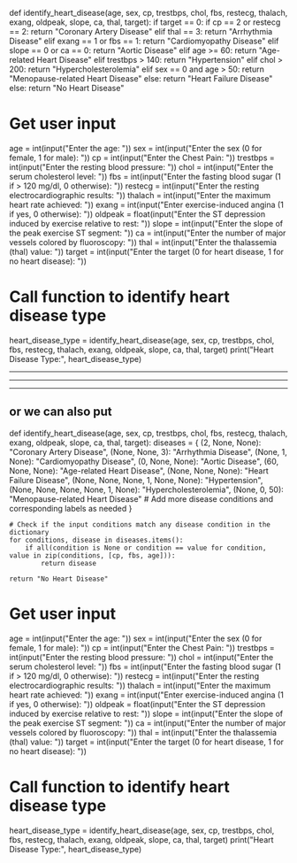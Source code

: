 def identify_heart_disease(age, sex, cp, trestbps, chol, fbs, restecg, thalach, exang, oldpeak, slope, ca, thal, target):
    if target == 0:
        if cp == 2 or restecg == 2:
            return "Coronary Artery Disease"
        elif thal == 3:
            return "Arrhythmia Disease"
        elif exang == 1 or fbs == 1:
            return "Cardiomyopathy Disease"
        elif slope == 0 or ca == 0:
            return "Aortic Disease"
        elif age >= 60:
            return "Age-related Heart Disease"
        elif trestbps > 140:
            return "Hypertension"
        elif chol > 200:
            return "Hypercholesterolemia"
        elif sex == 0 and age > 50:
            return "Menopause-related Heart Disease"
        else:
            return "Heart Failure Disease"
    else:
        return "No Heart Disease"


# Get user input
age = int(input("Enter the age: "))
sex = int(input("Enter the sex (0 for female, 1 for male): "))
cp = int(input("Enter the Chest Pain: "))
trestbps = int(input("Enter the resting blood pressure: "))
chol = int(input("Enter the serum cholesterol level: "))
fbs = int(input("Enter the fasting blood sugar (1 if > 120 mg/dl, 0 otherwise): "))
restecg = int(input("Enter the resting electrocardiographic results: "))
thalach = int(input("Enter the maximum heart rate achieved: "))
exang = int(input("Enter exercise-induced angina (1 if yes, 0 otherwise): "))
oldpeak = float(input("Enter the ST depression induced by exercise relative to rest: "))
slope = int(input("Enter the slope of the peak exercise ST segment: "))
ca = int(input("Enter the number of major vessels colored by fluoroscopy: "))
thal = int(input("Enter the thalassemia (thal) value: "))
target = int(input("Enter the target (0 for heart disease, 1 for no heart disease): "))

# Call function to identify heart disease type
heart_disease_type = identify_heart_disease(age, sex, cp, trestbps, chol, fbs, restecg, thalach, exang, oldpeak, slope, ca, thal, target)
print("Heart Disease Type:", heart_disease_type)

------------------------------------
---------------------------------------------
----------------------------------------------------------------------

or we can also put 
--------------
def identify_heart_disease(age, sex, cp, trestbps, chol, fbs, restecg, thalach, exang, oldpeak, slope, ca, thal, target):
    diseases = {
        (2, None, None): "Coronary Artery Disease",
        (None, None, 3): "Arrhythmia Disease",
        (None, 1, None): "Cardiomyopathy Disease",
        (0, None, None): "Aortic Disease",
        (60, None, None): "Age-related Heart Disease",
        (None, None, None): "Heart Failure Disease",
        (None, None, None, 1, None, None): "Hypertension",
        (None, None, None, None, 1, None): "Hypercholesterolemia",
        (None, 0, 50): "Menopause-related Heart Disease"
        # Add more disease conditions and corresponding labels as needed
    }
    
    # Check if the input conditions match any disease condition in the dictionary
    for conditions, disease in diseases.items():
        if all(condition is None or condition == value for condition, value in zip(conditions, [cp, fbs, age])):
            return disease
    
    return "No Heart Disease"


# Get user input
age = int(input("Enter the age: "))
sex = int(input("Enter the sex (0 for female, 1 for male): "))
cp = int(input("Enter the Chest Pain: "))
trestbps = int(input("Enter the resting blood pressure: "))
chol = int(input("Enter the serum cholesterol level: "))
fbs = int(input("Enter the fasting blood sugar (1 if > 120 mg/dl, 0 otherwise): "))
restecg = int(input("Enter the resting electrocardiographic results: "))
thalach = int(input("Enter the maximum heart rate achieved: "))
exang = int(input("Enter exercise-induced angina (1 if yes, 0 otherwise): "))
oldpeak = float(input("Enter the ST depression induced by exercise relative to rest: "))
slope = int(input("Enter the slope of the peak exercise ST segment: "))
ca = int(input("Enter the number of major vessels colored by fluoroscopy: "))
thal = int(input("Enter the thalassemia (thal) value: "))
target = int(input("Enter the target (0 for heart disease, 1 for no heart disease): "))

# Call function to identify heart disease type
heart_disease_type = identify_heart_disease(age, sex, cp, trestbps, chol, fbs, restecg, thalach, exang, oldpeak, slope, ca, thal, target)
print("Heart Disease Type:", heart_disease_type)